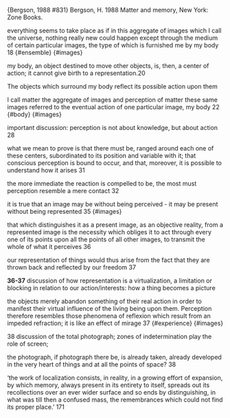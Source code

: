 ﻿{Bergson, 1988 #831}
Bergson, H. 1988 Matter and memory, New York: Zone Books.

everything seems to take place as if in this aggregate of images which I call the universe, nothing really new could happen except through the medium of certain particular images, the type of which is furnished me by my body 18 {#ensemble} {#images}

my body,  an object destined to move other objects, is, then, a center of action; it cannot give birth to a representation.20

The objects which surround my body reflect its possible action upon them

I call matter the aggregate of images  and perception of matter these same images referred to the eventual action of one particular image, my body 22 {#body} {#images}

important discussion: perception is not about knowledge, but about action 28

what we mean to prove is that there must be, ranged around each one of these centers, subordinated to its position and variable with it; that conscious perception is bound to occur, and that, moreover, it is possible to understand how it arises 31

the more immediate the reaction is compelled to be, the most must perception resemble a mere contact 32

it is true that an image may be without being perceived - it may be present without being represented 35 {#images}

that which distinguishes it as a present image, as an objective reality, from a represented image is the necessity which obliges it to act through every one of its points upon all the points of all other images, to transmit the whole of what it perceives 36

our representation of things would thus arise from the fact that they are thrown back and reflected by our freedom 37

**36-37** discussion of how representation is a virtualization, a limitation or blocking in relation to our action/interests: how a thing becomes a picture

the objects merely abandon something of their real action in order to manifest their virtual influence of the living being upon them. Perception therefore resembles those phenomena of reflexion which result from an impeded refraction; it is like an effect of mirage 37 {#experience} {#images}

38 discussion of the total photograph; zones of indetermination play the role of screen;   

the photograph, if photograph there be, is already taken, already developed in the very heart of things and at all the points of space? 38


‘the work of localization consists, in reality, in a growing effort of expansion, by which memory, always present in its entirety to itself, spreads out its recollections over an ever wider surface and so ends by distinguishing, in what was till then a confused mass, the remembrances which could not find its proper place.’ 171
